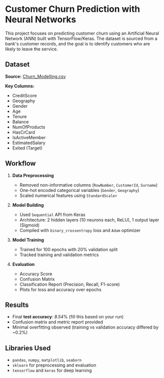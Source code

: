 # Customer Churn Prediction with Neural Networks

This project focuses on predicting customer churn using an Artificial Neural Network (ANN) built with TensorFlow/Keras. The dataset is sourced from a bank's customer records, and the goal is to identify customers who are likely to leave the service.



##  Dataset

**Source:** [Churn_Modelling.csv](https://raw.githubusercontent.com/rasushi/customer_churn_prediction/refs/heads/main/Churn_Modelling.csv)

**Key Columns:**
- CreditScore
- Geography
- Gender
- Age
- Tenure
- Balance
- NumOfProducts
- HasCrCard
- IsActiveMember
- EstimatedSalary
- Exited (Target)


##  Workflow

1. **Data Preprocessing**
   - Removed non-informative columns (`RowNumber`, `CustomerId`, `Surname`)
   - One-hot encoded categorical variables (`Gender`, `Geography`)
   - Scaled numerical features using `StandardScaler`

2. **Model Building**
   - Used `Sequential` API from Keras
   - Architecture: 2 hidden layers (10 neurons each, ReLU), 1 output layer (Sigmoid)
   - Compiled with `binary_crossentropy` loss and `Adam` optimizer

3. **Model Training**
   - Trained for 100 epochs with 20% validation split
   - Tracked training and validation metrics

4. **Evaluation**
   - Accuracy Score
   - Confusion Matrix
   - Classification Report (Precision, Recall, F1-score)
   - Plots for loss and accuracy over epochs


## Results

- Final **test accuracy**: _8.54_% (fill this based on your run)
- Confusion matrix and metric report provided
- Minimal overfitting observed (training vs validation accuracy differed by ~0.2%)


## Libraries Used

- `pandas`, `numpy`, `matplotlib`, `seaborn`
- `sklearn` for preprocessing and evaluation
- `tensorflow` and `keras` for deep learning


